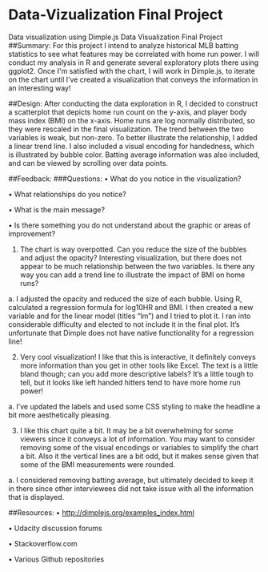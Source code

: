 # Data-Vizualization Final Project
Data visualization using Dimple.js
Data Visualization Final Project
##Summary: 
For this project I intend to analyze historical MLB batting statistics to see what features may be correlated with home run power. I will conduct my analysis in R and generate several exploratory plots there using ggplot2. Once I'm satisfied with the chart, I will work in Dimple.js, to iterate on the chart until I’ve created a visualization that conveys the information in an interesting way!

##Design:
After conducting the data exploration in R, I decided to construct a scatterplot that depicts home run count on the y-axis, and player body mass index (BMI) on the x-axis. Home runs are log normally distributed, so they were rescaled in the final visualization. The trend between the two variables is weak, but non-zero. To better illustrate the relationship, I added a linear trend line. I also included a visual encoding for handedness, which is illustrated by bubble color. Batting average information was also included, and can be viewed by scrolling over data points. 

##Feedback:
###Questions:
•	What do you notice in the visualization?

•	What relationships do you notice?

•	What is the main message?

•	Is there something you do not understand about the graphic or areas of improvement?

1.	The chart is way overpotted. Can you reduce the size of the bubbles and adjust the opacity? Interesting visualization, but there does not appear to be much relationship between the two variables. Is there any way you can add a trend line to illustrate the impact of BMI on home runs? 

  a.	I adjusted the opacity and reduced the size of each bubble. Using R, calculated a regression formula for log10HR and BMI. I then created a new variable and for the linear model (titles “lm”) and I tried to plot it. I ran into considerable difficulty and elected to not include it in the final plot. It’s unfortunate that Dimple does not have native functionality for a regression line!

2.	Very cool visualization! I like that this is interactive, it definitely conveys more information than you get in other tools like Excel. The text is a little bland though; can you add more descriptive labels? It’s a little tough to tell, but it looks like left handed hitters tend to have more home run power!

  a.	I’ve updated the labels and used some CSS styling to make the headline a bit more aesthetically pleasing.

3.	I like this chart quite a bit. It may be a bit overwhelming for some viewers since it conveys a lot of information. You may want to consider removing some of the visual encodings or variables to simplify the chart a bit. Also it the vertical lines are a bit odd, but it makes sense given that some of the BMI measurements were rounded.

  a.	I considered removing batting average, but ultimately decided to keep it in there since other interviewees did not take issue with all the information that is displayed. 
 
##Resources:
•	http://dimplejs.org/examples_index.html

•	Udacity discussion forums

•	Stackoverflow.com

•	Various Github repositories

